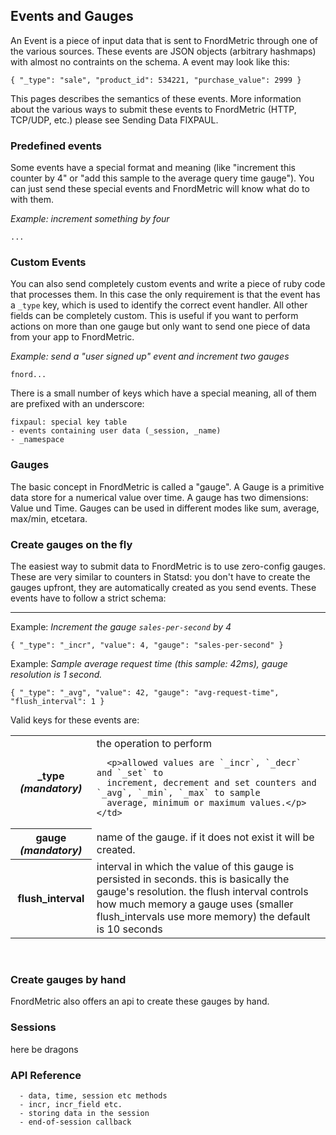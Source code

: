 Events and Gauges
-----------------

An Event is a piece of input data that is sent to FnordMetric through one of the various
sources. These events are JSON objects (arbitrary hashmaps) with almost no contraints on
the schema. A event may look like this:

    { "_type": "sale", "product_id": 534221, "purchase_value": 2999 }

This pages describes the semantics of these events. More information about the various
ways to submit these events to FnordMetric (HTTP, TCP/UDP, etc.) please see Sending Data
FIXPAUL.


### Predefined events

Some events have a special format and meaning (like "increment this counter by 4"
or "add this sample to the average query time gauge"). You can just send these
special events and FnordMetric will know what do to with them.

_Example: increment something by four_

    ...


### Custom Events

You can also send completely custom events and write a piece of ruby code that
processes them. In this case the only requirement is that the event has a
`_type` key, which is used to identify the correct event handler. All other fields
can be completely custom. This is useful if you want to perform actions on more
than one gauge but only want to send one piece of data from your app to FnordMetric.

_Example: send a "user signed up" event and increment two gauges_

    fnord...


There is a small number of keys which have a special meaning, all of them
are prefixed with an underscore:

    fixpaul: special key table
    - events containing user data (_session, _name)
    - _namespace


### Gauges

The basic concept in FnordMetric is called a "gauge". A Gauge is a primitive data store for a numerical value over
time. A gauge has two dimensions: Value und Time. Gauges can be used in different modes like sum,
average, max/min, etcetara.


### Create gauges on the fly

The easiest way to submit data to FnordMetric is to use zero-config gauges. These
are very similar to counters in Statsd: you don't have to create the gauges
upfront, they are automatically created as you send events. These events have
to follow a strict schema:
<hr class="space" />

Example: _Increment the gauge `sales-per-second` by 4_

    { "_type": "_incr", "value": 4, "gauge": "sales-per-second" }

Example: _Sample average request time (this sample: 42ms), gauge resolution is 1 second._

    { "_type": "_avg", "value": 42, "gauge": "avg-request-time", "flush_interval": 1 }


Valid keys for these events are:

<table>
  <tr>
    <th><b>_type</b> <i>(mandatory)</i></th>
    <td>
      the operation to perform

      <p>allowed values are `_incr`, `_decr` and `_set` to
      increment, decrement and set counters and `_avg`, `_min`, `_max` to sample
      average, minimum or maximum values.</p>
    </td>
  </tr>
  <tr>
    <th><b>gauge</b> <i>(mandatory)</i></th>
    <td>
      name of the gauge. if it does not exist it will be created.
    </td>
  </tr>
  <tr>
    <th><b>flush_interval</b></i></th>
    <td>
      interval in which the value of this gauge is persisted in seconds. this is
      basically the gauge's resolution. the flush interval controls how much memory
      a gauge uses (smaller flush_intervals use more memory)
      the default is 10 seconds
    </td>
  </tr>
</table>
<br />


### Create gauges by hand

FnordMetric also offers an api to create these gauges by hand.
### Sessions

  here be dragons


### API Reference

      - data, time, session etc methods
      - incr, incr_field etc.
      - storing data in the session
      - end-of-session callback
